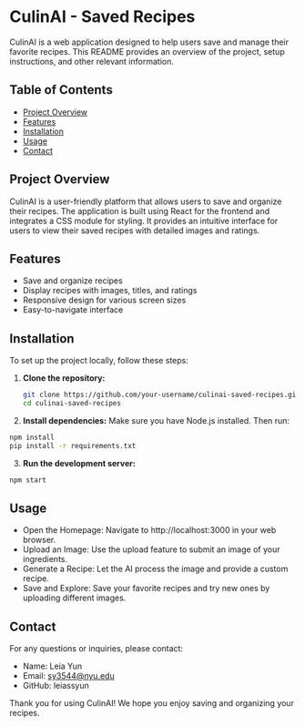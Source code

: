 # CulinAI - Saved Recipes

CulinAI is a web application designed to help users save and manage their favorite recipes. This README provides an overview of the project, setup instructions, and other relevant information.

## Table of Contents

- [Project Overview](#project-overview)
- [Features](#features)
- [Installation](#installation)
- [Usage](#usage)
- [Contact](#contact)

## Project Overview

CulinAI is a user-friendly platform that allows users to save and organize their recipes. The application is built using React for the frontend and integrates a CSS module for styling. It provides an intuitive interface for users to view their saved recipes with detailed images and ratings.

## Features

- Save and organize recipes
- Display recipes with images, titles, and ratings
- Responsive design for various screen sizes
- Easy-to-navigate interface

## Installation

To set up the project locally, follow these steps:

1. **Clone the repository:**
   ```bash
   git clone https://github.com/your-username/culinai-saved-recipes.git
   cd culinai-saved-recipes
   ```

2. **Install dependencies:**
Make sure you have Node.js installed. Then run:

 ```bash
npm install
pip install -r requirements.txt

```
3. **Run the development server:**

```bash
npm start
```

## Usage
- Open the Homepage: Navigate to http://localhost:3000 in your web browser.
- Upload an Image: Use the upload feature to submit an image of your ingredients.
- Generate a Recipe: Let the AI process the image and provide a custom recipe.
- Save and Explore: Save your favorite recipes and try new ones by uploading different images.

## Contact
For any questions or inquiries, please contact:

- Name: Leia Yun
- Email: sy3544@nyu.edu
- GitHub: leiassyun
  
Thank you for using CulinAI! We hope you enjoy saving and organizing your recipes.

